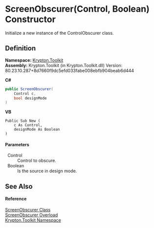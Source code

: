 # ScreenObscurer(Control, Boolean) Constructor


Initialize a new instance of the ControlObscurer class.



## Definition
**Namespace:** <a href="79d2eac2-21f4-54ff-7552-b20c33c30600.md">Krypton.Toolkit</a>  
**Assembly:** Krypton.Toolkit (in Krypton.Toolkit.dll) Version: 80.23.10.287+8d7660f9dc5efd033fabe008ebfb904beab6d444

**C#**
``` C#
public ScreenObscurer(
	Control c,
	bool designMode
)
```
**VB**
``` VB
Public Sub New ( 
	c As Control,
	designMode As Boolean
)
```



#### Parameters
<dl><dt>  Control</dt><dd>Control to obscure.</dd><dt>  Boolean</dt><dd>Is the source in design mode.</dd></dl>

## See Also


#### Reference
<a href="f5d6ea42-c5e4-29e5-dd8f-becd8e829fb4.md">ScreenObscurer Class</a>  
<a href="97e0538d-d315-d04a-5280-bfad07449b21.md">ScreenObscurer Overload</a>  
<a href="79d2eac2-21f4-54ff-7552-b20c33c30600.md">Krypton.Toolkit Namespace</a>  
